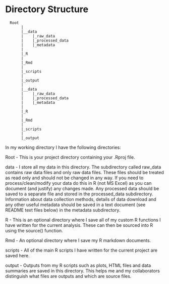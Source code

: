 # Directory Structure
      Root 
           |
           |__data
           |    |_raw_data
           |    |_processed_data
           |    |_metadata
           |
           |_R
           |
           |_Rmd
           |
           |_scripts
           |
           |_output
           |
           |__data
           |    |_raw_data
           |    |_processed_data
           |    |_metadata
           |
           |_R
           |
           |_Rmd
           |
           |_scripts
           |
           |_output

In my working directory I have the following directories:

Root - This is your project directory containing your .Rproj file.

data - I store all my data in this directory. The subdirectory called raw_data contains raw data files and only raw data files. These files should be treated as read only and should not be changed in any way. If you need to process/clean/modify your data do this in R (not MS Excel) as you can document (and justify) any changes made. Any processed data should be saved to a separate file and stored in the processed_data subdirectory. Information about data collection methods, details of data download and any other useful metadata should be saved in a text document (see README text files below) in the metadata subdirectory.

R - This is an optional directory where I save all of my custom R functions I have written for the current analysis. These can then be sourced into R using the source() function.

Rmd - An optional directory where I save my R markdown documents.

scripts - All of the main R scripts I have written for the current project are saved here.

output - Outputs from my R scripts such as plots, HTML files and data summaries are saved in this directory. This helps me and my collaborators distinguish what files are outputs and which are source files.
